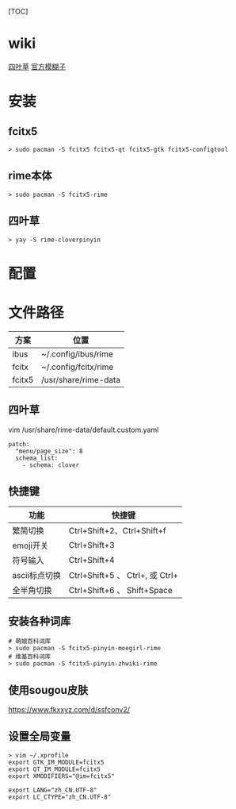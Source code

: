 [TOC]

# wiki
[四叶草](https://github.com/fkxxyz/rime-cloverpinyin/wiki)
[官方模糊子](https://gist.github.com/lotem/2320943)

# 安装
## fcitx5
```
> sudo pacman -S fcitx5 fcitx5-qt fcitx5-gtk fcitx5-configtool
```
## rime本体
```
> sudo pacman -S fcitx5-rime
```
## 四叶草
```
> yay -S rime-cloverpinyin
```

# 配置
# 文件路径
| 方案   | 位置                 |
| ------ | -------------------- |
| ibus   | ~/.config/ibus/rime  |
| fcitx  | ~/.config/fcitx/rime |
| fcitx5 | /usr/share/rime-data |

## 四叶草
vim /usr/share/rime-data/default.custom.yaml
```
patch:
  "menu/page_size": 8
  schema_list:
    - schema: clover
```

## 快捷键
| 功能          | 快捷键                          |
| ------------- | ------------------------------- |
| 繁简切换      | Ctrl+Shift+2、Ctrl+Shift+f      |
| emoji开关     | Ctrl+Shift+3                    |
| 符号输入      | Ctrl+Shift+4                    |
| ascii标点切换 | Ctrl+Shift+5 、 Ctrl+, 或 Ctrl+ |
| 全半角切换    | Ctrl+Shift+6 、 Shift+Space     |

## 安装各种词库
```
# 萌娘百科词库
> sudo pacman -S fcitx5-pinyin-moegirl-rime
# 维基百科词库
> sudo pacman -S fcitx5-pinyin-zhwiki-rime
```

## 使用sougou皮肤
https://www.fkxxyz.com/d/ssfconv2/

## 设置全局变量
```
> vim ~/.xprofile
export GTK_IM_MODULE=fcitx5
export QT_IM_MODULE=fcitx5
export XMODIFIERS="@im=fcitx5"

export LANG="zh_CN.UTF-8"
export LC_CTYPE="zh_CN.UTF-8"
```